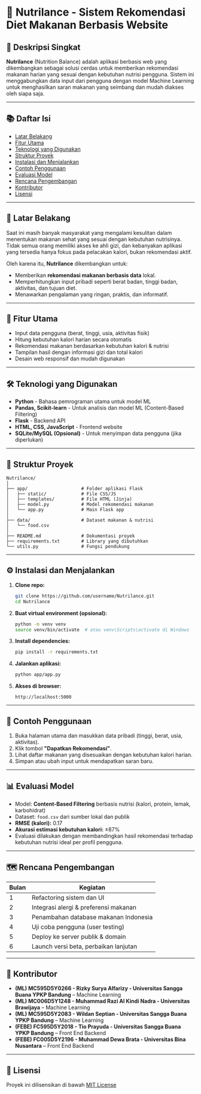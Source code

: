 # 🥗 Nutrilance - Sistem Rekomendasi Diet Makanan Berbasis Website

## 📌 Deskripsi Singkat

**Nutrilance** (Nutrition Balance) adalah aplikasi berbasis web yang dikembangkan sebagai solusi cerdas untuk memberikan rekomendasi makanan harian yang sesuai dengan kebutuhan nutrisi pengguna. Sistem ini menggabungkan data input dari pengguna dengan model Machine Learning untuk menghasilkan saran makanan yang seimbang dan mudah diakses oleh siapa saja.

---

## 📚 Daftar Isi

- [Latar Belakang](#latar-belakang)
- [Fitur Utama](#fitur-utama)
- [Teknologi yang Digunakan](#teknologi-yang-digunakan)
- [Struktur Proyek](#struktur-proyek)
- [Instalasi dan Menjalankan](#instalasi-dan-menjalankan)
- [Contoh Penggunaan](#contoh-penggunaan)
- [Evaluasi Model](#evaluasi-model)
- [Rencana Pengembangan](#rencana-pengembangan)
- [Kontributor](#kontributor)
- [Lisensi](#lisensi)

---

## 🧠 Latar Belakang

Saat ini masih banyak masyarakat yang mengalami kesulitan dalam menentukan makanan sehat yang sesuai dengan kebutuhan nutrisinya. Tidak semua orang memiliki akses ke ahli gizi, dan kebanyakan aplikasi yang tersedia hanya fokus pada pelacakan kalori, bukan rekomendasi aktif.

Oleh karena itu, **Nutrilance** dikembangkan untuk:

- Memberikan **rekomendasi makanan berbasis data** lokal.
- Memperhitungkan input pribadi seperti berat badan, tinggi badan, aktivitas, dan tujuan diet.
- Menawarkan pengalaman yang ringan, praktis, dan informatif.

---

## 🌟 Fitur Utama

- Input data pengguna (berat, tinggi, usia, aktivitas fisik)
- Hitung kebutuhan kalori harian secara otomatis
- Rekomendasi makanan berdasarkan kebutuhan kalori & nutrisi
- Tampilan hasil dengan informasi gizi dan total kalori
- Desain web responsif dan mudah digunakan

---

## 🛠️ Teknologi yang Digunakan

- **Python** - Bahasa pemrograman utama untuk model ML
- **Pandas, Scikit-learn** - Untuk analisis dan model ML (Content-Based Filtering)
- **Flask** - Backend API
- **HTML, CSS, JavaScript** - Frontend website
- **SQLite/MySQL (Opsional)** - Untuk menyimpan data pengguna (jika diperlukan)

---

## 📁 Struktur Proyek

```
Nutrilance/
│
├── app/                    # Folder aplikasi Flask
│   ├── static/             # File CSS/JS
│   ├── templates/          # File HTML (Jinja)
│   ├── model.py            # Model rekomendasi makanan
│   └── app.py              # Main Flask app
│
├── data/                   # Dataset makanan & nutrisi
│   └── food.csv
│
├── README.md               # Dokumentasi proyek
├── requirements.txt        # Library yang dibutuhkan
└── utils.py                # Fungsi pendukung
```

---

## ⚙️ Instalasi dan Menjalankan

1. **Clone repo:**
   ```bash
   git clone https://github.com/username/Nutrilance.git
   cd Nutrilance
   ```

2. **Buat virtual environment (opsional):**
   ```bash
   python -m venv venv
   source venv/bin/activate  # atau venv\Scripts\activate di Windows
   ```

3. **Install dependencies:**
   ```bash
   pip install -r requirements.txt
   ```

4. **Jalankan aplikasi:**
   ```bash
   python app/app.py
   ```

5. **Akses di browser:**
   ```
   http://localhost:5000
   ```

---

## 🧪 Contoh Penggunaan

1. Buka halaman utama dan masukkan data pribadi (tinggi, berat, usia, aktivitas).
2. Klik tombol **"Dapatkan Rekomendasi"**.
3. Lihat daftar makanan yang disesuaikan dengan kebutuhan kalori harian.
4. Simpan atau ubah input untuk mendapatkan saran baru.

---

## 📊 Evaluasi Model

- Model: **Content-Based Filtering** berbasis nutrisi (kalori, protein, lemak, karbohidrat)
- Dataset: `food.csv` dari sumber lokal dan publik
- **RMSE (kalori):** 0.17  
- **Akurasi estimasi kebutuhan kalori:** ±87%  
- Evaluasi dilakukan dengan membandingkan hasil rekomendasi terhadap kebutuhan nutrisi ideal per profil pengguna.

---

## 🗺️ Rencana Pengembangan

| Bulan | Kegiatan                                |
|-------|------------------------------------------|
| 1     | Refactoring sistem dan UI                |
| 2     | Integrasi alergi & preferensi makanan    |
| 3     | Penambahan database makanan Indonesia    |
| 4     | Uji coba pengguna (user testing)         |
| 5     | Deploy ke server publik & domain         |
| 6     | Launch versi beta, perbaikan lanjutan    |

---

## 👥 Kontributor

- **(ML) MC595D5Y0266 - Rizky Surya Alfarizy - Universitas Sangga Buana YPKP Bandung** – Machine Learning
- **(ML) MC006D5Y1248 - Muhammad Razi Al Kindi Nadra - Universitas Brawijaya** – Machine Learning
- **(ML) MC595D5Y2083 - Wildan Septian - Universitas Sangga Buana YPKP Bandung** – Machine Learning
- **(FEBE) FC595D5Y2018 - Tio Prayuda - Universitas Sangga Buana YPKP Bandung** – Front End Backend
- **(FEBE) FC005D5Y2196 - Muhammad Dewa Brata - Universitas Bina Nusantara** – Front End Backend

---

## 📄 Lisensi

Proyek ini dilisensikan di bawah [MIT License](LICENSE)
